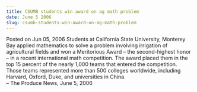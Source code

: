 ```yaml
---
title: CSUMB students win award on ag math problem
date: June 5 2006
slug: csumb-students-win-award-on-ag-math-problem
---
```


 



<span class="date">Posted on Jun 05, 2006    </span>
Students at California State University, Monterey Bay applied
mathematics to solve a problem involving irrigation of agricultural
fields and won a Meritorious Award &#x2013; the second-highest honor &#x2013; in
a recent international math competition. The award placed them in
the top 15 percent of the nearly 1,000 teams that entered the
competition. Those teams represented more than 500 colleges
worldwide, including Harvard, Oxford, Duke, and universities in
China.<br>
&#x2013; The Produce News, June 5, 2006<br/></br>




 
